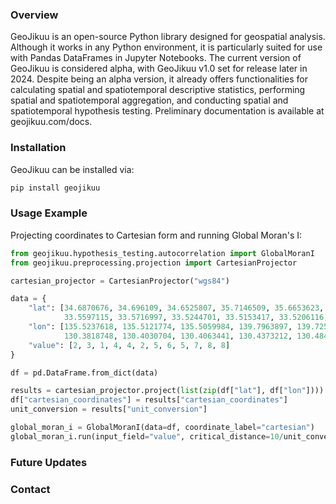 
### Overview
GeoJikuu is an open-source Python library designed for geospatial analysis. Although it works in any Python environment, it is particularly suited for use with Pandas DataFrames in Jupyter Notebooks. The current version of GeoJikuu is considered alpha, with GeoJikuu v1.0 set for release later in 2024. Despite being an alpha version, it already offers functionalities for calculating spatial and spatiotemporal descriptive statistics, performing spatial and spatiotemporal aggregation, and conducting spatial and spatiotemporal hypothesis testing. Preliminary documentation is available at geojikuu.com/docs.

### Installation
GeoJikuu can be installed via: 
```python
pip install geojikuu
```

### Usage Example
Projecting coordinates to Cartesian form and running Global Moran's I:
```python
from geojikuu.hypothesis_testing.autocorrelation import GlobalMoranI
from geojikuu.preprocessing.projection import CartesianProjector

cartesian_projector = CartesianProjector("wgs84")

data = {
    "lat": [34.6870676, 34.696109, 34.6525807, 35.7146509, 35.6653623, 35.6856905, 
            33.5597115, 33.5716997, 33.5244701, 33.5153417, 33.5206116, 33.4866878],
    "lon": [135.5237618, 135.5121774, 135.5059984, 139.7963897, 139.7254906, 139.7514867,
            130.3818748, 130.4030704, 130.4063441, 130.4373212, 130.4841434, 130.5220605],
    "value": [2, 3, 1, 4, 4, 2, 5, 6, 5, 7, 8, 8]
}

df = pd.DataFrame.from_dict(data)

results = cartesian_projector.project(list(zip(df["lat"], df["lon"])))
df["cartesian_coordinates"] = results["cartesian_coordinates"]
unit_conversion = results["unit_conversion"]

global_moran_i = GlobalMoranI(data=df, coordinate_label="cartesian")
global_moran_i.run(input_field="value", critical_distance=10/unit_conversion)
```

### Future Updates

### Contact
